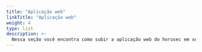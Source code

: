 ```yaml
---
title: "Aplicação web"
linkTitle: "Aplicação web"
weight: 4
type: list
description: >-
  Nessa seção você encontra como subir a aplicação web do horusec em seu ambiente
---
```

